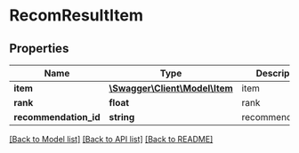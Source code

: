 # RecomResultItem

## Properties
Name | Type | Description | Notes
------------ | ------------- | ------------- | -------------
**item** | [**\Swagger\Client\Model\Item**](Item.md) | item | 
**rank** | **float** | rank | 
**recommendation_id** | **string** | recommendationId | 

[[Back to Model list]](../README.md#documentation-for-models) [[Back to API list]](../README.md#documentation-for-api-endpoints) [[Back to README]](../README.md)


